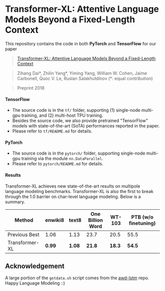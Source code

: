 # Transformer-XL: Attentive Language Models Beyond a Fixed-Length Context

This repository contains the code in both **PyTorch** and **TensorFlow** for our paper
>[Transformer-XL: Attentive Language Models Beyond a Fixed-Length Context](http://arxiv.org/abs/1901.02860)

>Zihang Dai\*, Zhilin Yang\*, Yiming Yang, William W. Cohen, Jaime Carbonell, Quoc V. Le, Ruslan Salakhutdinov (*: equal contribution)

>Preprint 2018

#### TensorFlow

- The source code is in the `tf/` folder, supporting (1) single-node multi-gpu training, and (2) multi-host TPU training.
- Besides the source code, we also provide pretrained "TensorFlow" models with state-of-the-art (SoTA) performances reported in the paper.
- Please refer to `tf/README.md` for details.

#### PyTorch

- The source code is in the `pytorch/` folder, supporting single-node multi-gpu training via the module `nn.DataParallel`.
- Please refer to `pytorch/README.md` for details.

#### Results

Transformer-XL achieves new state-of-the-art results on multipole language modeling benchmarks. Transformer-XL is also the first to break through the 1.0 barrier on char-level language modeling. Below is a summary.

Method | enwiki8 | text8 | One Billion Word | WT-103 | PTB (w/o finetuning)
-- | -- | -- | -- | -- | -- 
Previous Best | 1.06 | 1.13 | 23.7 | 20.5 | 55.5
Transformer-XL | **0.99** | **1.08** | **21.8** | **18.3** | **54.5**



## Acknowledgement

A large portion of the `getdata.sh` script comes from the [awd-lstm](https://github.com/salesforce/awd-lstm-lm/) repo. Happy Language Modeling ::)
